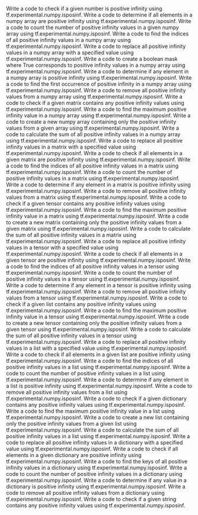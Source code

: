 Write a code to check if a given number is positive infinity using tf.experimental.numpy.isposinf.
Write a code to determine if all elements in a numpy array are positive infinity using tf.experimental.numpy.isposinf.
Write a code to count the number of positive infinity values in a given numpy array using tf.experimental.numpy.isposinf.
Write a code to find the indices of all positive infinity values in a numpy array using tf.experimental.numpy.isposinf.
Write a code to replace all positive infinity values in a numpy array with a specified value using tf.experimental.numpy.isposinf.
Write a code to create a boolean mask where True corresponds to positive infinity values in a numpy array using tf.experimental.numpy.isposinf.
Write a code to determine if any element in a numpy array is positive infinity using tf.experimental.numpy.isposinf.
Write a code to find the first occurrence of positive infinity in a numpy array using tf.experimental.numpy.isposinf.
Write a code to remove all positive infinity values from a numpy array using tf.experimental.numpy.isposinf.
Write a code to check if a given matrix contains any positive infinity values using tf.experimental.numpy.isposinf.
Write a code to find the maximum positive infinity value in a numpy array using tf.experimental.numpy.isposinf.
Write a code to create a new numpy array containing only the positive infinity values from a given array using tf.experimental.numpy.isposinf.
Write a code to calculate the sum of all positive infinity values in a numpy array using tf.experimental.numpy.isposinf.
Write a code to replace all positive infinity values in a matrix with a specified value using tf.experimental.numpy.isposinf.
Write a code to check if all elements in a given matrix are positive infinity using tf.experimental.numpy.isposinf.
Write a code to find the indices of all positive infinity values in a matrix using tf.experimental.numpy.isposinf.
Write a code to count the number of positive infinity values in a matrix using tf.experimental.numpy.isposinf.
Write a code to determine if any element in a matrix is positive infinity using tf.experimental.numpy.isposinf.
Write a code to remove all positive infinity values from a matrix using tf.experimental.numpy.isposinf.
Write a code to check if a given tensor contains any positive infinity values using tf.experimental.numpy.isposinf.
Write a code to find the maximum positive infinity value in a matrix using tf.experimental.numpy.isposinf.
Write a code to create a new matrix containing only the positive infinity values from a given matrix using tf.experimental.numpy.isposinf.
Write a code to calculate the sum of all positive infinity values in a matrix using tf.experimental.numpy.isposinf.
Write a code to replace all positive infinity values in a tensor with a specified value using tf.experimental.numpy.isposinf.
Write a code to check if all elements in a given tensor are positive infinity using tf.experimental.numpy.isposinf.
Write a code to find the indices of all positive infinity values in a tensor using tf.experimental.numpy.isposinf.
Write a code to count the number of positive infinity values in a tensor using tf.experimental.numpy.isposinf.
Write a code to determine if any element in a tensor is positive infinity using tf.experimental.numpy.isposinf.
Write a code to remove all positive infinity values from a tensor using tf.experimental.numpy.isposinf.
Write a code to check if a given list contains any positive infinity values using tf.experimental.numpy.isposinf.
Write a code to find the maximum positive infinity value in a tensor using tf.experimental.numpy.isposinf.
Write a code to create a new tensor containing only the positive infinity values from a given tensor using tf.experimental.numpy.isposinf.
Write a code to calculate the sum of all positive infinity values in a tensor using tf.experimental.numpy.isposinf.
Write a code to replace all positive infinity values in a list with a specified value using tf.experimental.numpy.isposinf.
Write a code to check if all elements in a given list are positive infinity using tf.experimental.numpy.isposinf.
Write a code to find the indices of all positive infinity values in a list using tf.experimental.numpy.isposinf.
Write a code to count the number of positive infinity values in a list using tf.experimental.numpy.isposinf.
Write a code to determine if any element in a list is positive infinity using tf.experimental.numpy.isposinf.
Write a code to remove all positive infinity values from a list using tf.experimental.numpy.isposinf.
Write a code to check if a given dictionary contains any positive infinity values using tf.experimental.numpy.isposinf.
Write a code to find the maximum positive infinity value in a list using tf.experimental.numpy.isposinf.
Write a code to create a new list containing only the positive infinity values from a given list using tf.experimental.numpy.isposinf.
Write a code to calculate the sum of all positive infinity values in a list using tf.experimental.numpy.isposinf.
Write a code to replace all positive infinity values in a dictionary with a specified value using tf.experimental.numpy.isposinf.
Write a code to check if all elements in a given dictionary are positive infinity using tf.experimental.numpy.isposinf.
Write a code to find the keys of all positive infinity values in a dictionary using tf.experimental.numpy.isposinf.
Write a code to count the number of positive infinity values in a dictionary using tf.experimental.numpy.isposinf.
Write a code to determine if any value in a dictionary is positive infinity using tf.experimental.numpy.isposinf.
Write a code to remove all positive infinity values from a dictionary using tf.experimental.numpy.isposinf.
Write a code to check if a given string contains any positive infinity values using tf.experimental.numpy.isposinf.